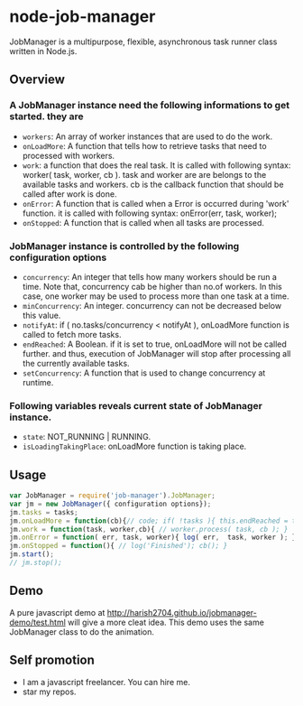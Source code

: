 node-job-manager
================

JobManager is a multipurpose, flexible, asynchronous task runner class written in Node.js.

Overview
--------
### A JobManager instance need the following informations to get started. they are
* ```workers```: An array of worker instances that are used to do the work.
* ```onLoadMore```: A function that tells how to retrieve tasks that need to processed with workers.
* ```work```: a function that does the real task. It is called with following syntax: worker( task, worker, cb ). task and worker are are belongs to the available tasks and workers. cb is the callback function that should be called after work is done.
* ```onError```: A function that is called when a Error is occurred during 'work' function. it is called with following syntax: onError(err, task, worker);
* ```onStopped```: A function that is called when all tasks are processed.


### JobManager instance is controlled by the following configuration options
* ```concurrency```: An integer that tells how many workers should be run a time. Note that, concurrency cab be higher than no.of workers. In this case, one worker may be used to process more than one task at a time.
* ```minConcurrency```: An integer. concurrency can not be decreased below this value.
* ```notifyAt```: if ( no.tasks/concurrency < notifyAt ), onLoadMore function is called to fetch more tasks.
* ```endReached```: A Boolean. if it is set to true, onLoadMore will not be called further. and thus, execution of JobManager will stop after processing all the currently available tasks.
* ```setConcurrency```: A function that is used to change concurrency at runtime.

### Following variables reveals current state of JobManager instance.
* ```state```: NOT_RUNNING | RUNNING.
* ```isLoadingTakingPlace```: onLoadMore function is taking place.

Usage
-----
```javascript
var JobManager = require('job-manager').JobManager;
var jm = new JobManager({ configuration options});
jm.tasks = tasks;
jm.onLoadMore = function(cb){// code; if( !tasks ){ this.endReached = true; }  cb()}
jm.work = function(task, worker,cb){ // worker.process( task, cb ); }
jm.onError = function( err, task, worker){ log( err,  task, worker ); }
jm.onStopped = function(){ // log('Finished'); cb(); }
jm.start();
// jm.stop();
```

Demo
----
 A pure javascript demo at http://harish2704.github.io/jobmanager-demo/test.html will give a more cleat idea. This demo uses the same JobManager class to do the animation.


Self promotion
--------------
* I am a javascript freelancer. You can hire me.
* star my repos.

